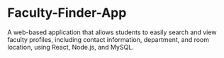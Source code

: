 # Faculty-Finder-App
A web-based application that allows students to easily search and view faculty profiles, including contact information, department, and room location, using React, Node.js, and MySQL.

